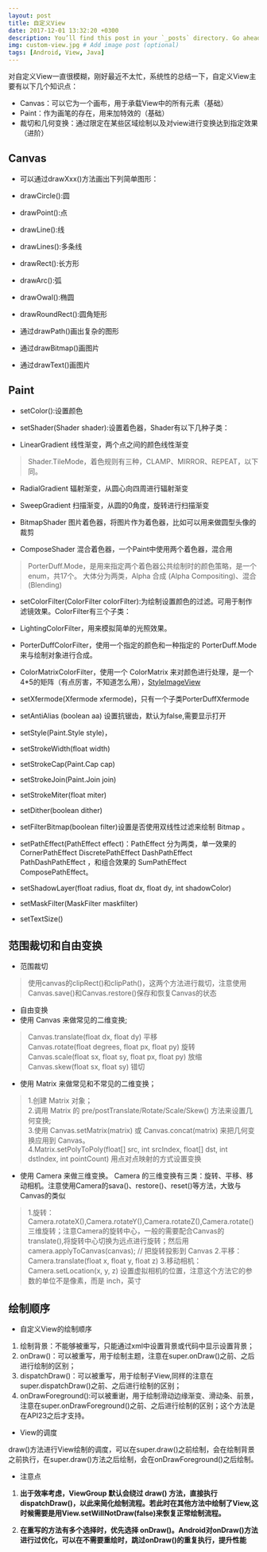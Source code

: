 ```yaml
---
layout: post
title: 自定义View
date: 2017-12-01 13:32:20 +0300
description: You’ll find this post in your `_posts` directory. Go ahead and edit it and re-build the site to see your changes. # Add post description (optional)
img: custom-view.jpg # Add image post (optional)
tags: [Android, View, Java]
---
```



对自定义View一直很模糊，刚好最近不太忙，系统性的总结一下，自定义View主要有以下几个知识点：

- Canvas：可以它为一个画布，用于承载View中的所有元素（基础）
- Paint：作为画笔的存在，用来加特效的（基础）
- 裁切和几何变换：通过限定在某些区域绘制以及对view进行变换达到指定效果（进阶）

## Canvas

- 可以通过drawXxx()方法画出下列简单图形：

- drawCircle():圆
- drawPoint():点
- drawLine():线
- drawLines():多条线
- drawRect():长方形
- drawArc():弧
- drawOwal():椭圆
- drawRoundRect():圆角矩形

- 通过drawPath()画出复杂的图形
- 通过drawBitmap()画图片
- 通过drawText()画图片

## Paint
- setColor():设置颜色

- setShader(Shader shader):设置着色器，Shader有以下几种子类：

- LinearGradient 线性渐变，两个点之间的颜色线性渐变

> Shader.TileMode，着色规则有三种，CLAMP、MIRROR、REPEAT，以下同。

- RadialGradient 辐射渐变，从圆心向四周进行辐射渐变

- SweepGradient 扫描渐变，从圆的0角度，旋转进行扫描渐变

- BitmapShader 图片着色器，将图片作为着色器，比如可以用来做圆型头像的裁剪

- ComposeShader 混合着色器，一个Paint中使用两个着色器，混合用

>PorterDuff.Mode，是用来指定两个着色器公共绘制时的颜色策略，是一个enum，共17个。
大体分为两类，Alpha 合成 (Alpha Compositing)、混合 (Blending)

- setColorFilter(ColorFilter colorFilter):为绘制设置颜色的过滤。可用于制作滤镜效果。ColorFilter有三个子类：

- LightingColorFilter，用来模拟简单的光照效果。
- PorterDuffColorFilter，使用一个指定的颜色和一种指定的 PorterDuff.Mode 来与绘制对象进行合成。
- ColorMatrixColorFilter，使用一个 ColorMatrix 来对颜色进行处理，是一个4*5的矩阵（有点厉害，不知道怎么用），[StyleImageView](https://github.com/chengdazhi/StyleImageView)

- setXfermode(Xfermode xfermode)，只有一个子类PorterDuffXfermode
- setAntiAlias (boolean aa) 设置抗锯齿，默认为false,需要显示打开
- setStyle(Paint.Style style)，
- setStrokeWidth(float width)
- setStrokeCap(Paint.Cap cap)
- setStrokeJoin(Paint.Join join)
- setStrokeMiter(float miter)
- setDither(boolean dither)
- setFilterBitmap(boolean filter)设置是否使用双线性过滤来绘制 Bitmap 。
- setPathEffect(PathEffect effect)：PathEffect 分为两类，单一效果的  CornerPathEffect DiscretePathEffect DashPathEffect PathDashPathEffect ，和组合效果的  SumPathEffect ComposePathEffect。
- setShadowLayer(float radius, float dx, float dy, int shadowColor)
- setMaskFilter(MaskFilter maskfilter)
- setTextSize()

## 范围裁切和自由变换

- 范围裁切

>使用canvas的clipRect()和clipPath()，这两个方法进行裁切，注意使用Canvas.save()和Canvas.restore()保存和恢复Canvas的状态

- 自由变换
- 使用 Canvas 来做常见的二维变换;
> Canvas.translate(float dx, float dy) 平移  
> Canvas.rotate(float degrees, float px, float py) 旋转  
> Canvas.scale(float sx, float sy, float px, float py) 放缩  
> Canvas.skew(float sx, float sy) 错切  

- 使用 Matrix 来做常见和不常见的二维变换；

> 1.创建 Matrix 对象；  
> 2.调用 Matrix 的 pre/postTranslate/Rotate/Scale/Skew() 方法来设置几何变换;  
> 3.使用 Canvas.setMatrix(matrix) 或 Canvas.concat(matrix) 来把几何变换应用到 Canvas。  
> 4.Matrix.setPolyToPoly(float[] src, int srcIndex, float[] dst, int dstIndex, int pointCount) 用点对点映射的方式设置变换

- 使用 Camera 来做三维变换。    Camera 的三维变换有三类：旋转、平移、移动相机。注意使用Camera的sava()、restore()、reset()等方法，大致与Canvas的类似
>    1.旋转：Camera.rotateX(),Camera.rotateY(),Camera.rotateZ(),Camera.rotate() 三维旋转；注意Camera的旋转中心，一般的需要配合Canvas的translate(),将旋转中心切换为远点进行旋转；然后用camera.applyToCanvas(canvas); // 把旋转投影到 Canvas
>    2.平移：Camera.translate(float x, float y, float z)
>    3.移动相机：Camera.setLocation(x, y, z) 设置虚拟相机的位置，注意这个方法它的参数的单位不是像素，而是 inch，英寸

## 绘制顺序

- 自定义View的绘制顺序

1. 绘制背景：不能够被重写，只能通过xml中设置背景或代码中显示设置背景；
2. onDraw()：可以被重写，用于绘制主题，注意在super.onDraw()之前、之后进行绘制的区别；
3. dispatchDraw()：可以被重写，用于绘制子View,同样的注意在super.dispatchDraw()之前、之后进行绘制的区别；
4. onDrawForeground():可以被重谢，用于绘制滑动边缘渐变、滑动条、前景，注意在super.onDrawForeground()之前、之后进行绘制的区别；这个方法是在API23之后才支持。

- View的调度

draw()方法进行View绘制的调度，可以在super.draw()之前绘制，会在绘制背景之前执行，在super.draw()方法之后绘制，会在onDrawForeground()之后绘制。

- 注意点

1. **出于效率考虑，ViewGroup 默认会绕过 draw() 方法，直接执行 dispatchDraw()，以此来简化绘制流程。若此时在其他方法中绘制了View,这时候需要是用View.setWillNotDraw(false)来恢复正常绘制流程。**

2. **在重写的方法有多个选择时，优先选择 onDraw()。Android对onDraw()方法进行过优化，可以在不需要重绘时，跳过onDraw()的重复执行，提升性能**

